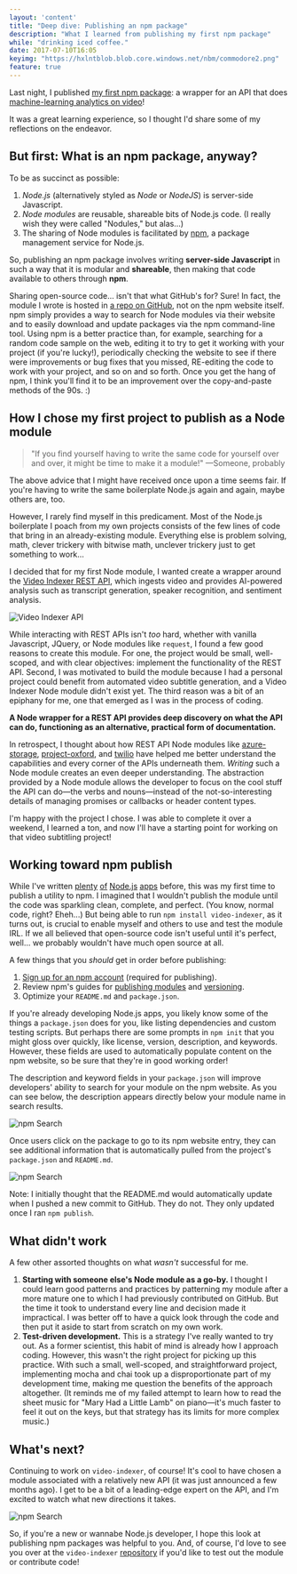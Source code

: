 ```yaml
---
layout: 'content'
title: "Deep dive: Publishing an npm package"
description: "What I learned from publishing my first npm package"
while: "drinking iced coffee."
date: 2017-07-10T16:05
keyimg: "https://hxlntblob.blob.core.windows.net/nbm/commodore2.png"
feature: true
---
```


Last night, I published [my first npm package](https://www.npmjs.com/package/video-indexer): a wrapper for an API that does [machine-learning analytics on video](http://videoindexer.ai)! 

It was a great learning experience, so I thought I'd share some of my reflections on the endeavor.

## But first: What is an npm package, anyway?

To be as succinct as possible:

1. *Node.js* (alternatively styled as *Node* or *NodeJS*) is server-side Javascript.
2. *Node modules* are reusable, shareable bits of Node.js code. (I really wish they were called "Nodules," but alas...)
3. The sharing of Node modules is facilitated by [npm](http://npmjs.org), a package management service for Node.js.

So, publishing an npm package involves writing **server-side Javascript** in such a way that it is modular and **shareable**, then making that code available to others through **npm**.

Sharing open-source code... isn't that what GitHub's for? Sure! In fact, the module I wrote is hosted in [a repo on GitHub](https://github.com/hxlnt/video-indexer), not on the npm website itself. npm simply provides a way to search for Node modules via their website and to easily download and update packages via the npm command-line tool. Using npm is a better practice than, for example, searching for a random code sample on the web, editing it to try to get it working with your project (if you're lucky!), periodically checking the website to see if there were improvements or bug fixes that you missed, RE-editing the code to work with your project, and so on and so forth. Once you get the hang of npm, I think you'll find it to be an improvement over the copy-and-paste methods of the 90s. :)

## How I chose my first project to publish as a Node module

> "If you find yourself having to write the same code for yourself over and over, it might be time to make it a module!" &mdash;Someone, probably

The above advice that I might have received once upon a time seems fair. If you're having to write the same boilerplate Node.js again and again, maybe others are, too.

However, I rarely find myself in this predicament. Most of the Node.js boilerplate I poach from my own projects consists of the few lines of code that bring in an already-existing module. Everything else is problem solving, math, clever trickery with bitwise math, unclever trickery just to get something to work...

I decided that for my first Node module, I wanted create a wrapper around the [Video Indexer REST API](http://videoindexer.ai), which ingests video and provides AI-powered analysis such as transcript generation, speaker recognition, and sentiment analysis. 

![Video Indexer API](https://hxlntblob.blob.core.windows.net/nbm/commodore.png)

While interacting with REST APIs isn't *too* hard, whether with vanilla Javascript, JQuery, or Node modules like `request`, I found a few good reasons to create this module. For one, the project would be small, well-scoped, and with clear objectives: implement the functionality of the REST API. Second, I was motivated to build the module because I had a personal project could benefit from automated video subtitle generation, and a Video Indexer Node module didn't exist yet. The third reason was a bit of an epiphany for me, one that emerged as I was in the process of coding.

**A Node wrapper for a REST API provides deep discovery on what the API can do, functioning as an alternative, practical form of documentation.**

In retrospect, I thought about how REST API Node modules like [azure-storage](https://github.com/Azure/azure-sdk-for-node), [project-oxford](https://github.com/felixrieseberg/project-oxford), and [twilio](https://github.com/twilio/twilio-node) have helped me better understand the capabilities and every corner of the APIs underneath them. *Writing* such a Node module creates an even deeper understanding. The abstraction provided by a Node module allows the developer to focus on the cool stuff the API can do&mdash;the verbs and nouns&mdash;instead of the not-so-interesting details of managing promises or callbacks or header content types.

I'm happy with the project I chose. I was able to complete it over a weekend, I learned a ton, and now I'll have a starting point for working on that video subtitling project!

## Working toward npm publish

While I've written [plenty](https://github.com/hxlnt/feather-nodebot) [of](https://github.com/hxlnt/strikethispose) [Node.js](http://nobadmemories.com/connectednes) [apps](http://nobadmemories.com/dealwithit) before, this was my first time to publish a utility to npm. I imagined that I wouldn't publish the module until the code was sparkling clean, complete, and perfect. (You know, normal code, right? Eheh...) But being able to run `npm install video-indexer`, as it turns out, is crucial to enable myself and others to use and test the module IRL. If we all believed that open-source code isn't useful until it's perfect, well... we probably wouldn't have much open source at all.

A few things that you *should* get in order before publishing:

1. [Sign up for an npm account](http://www.npmjs.org) (required for publishing).
2. Review npm's guides for [publishing modules](https://docs.npmjs.com/getting-started/publishing-npm-packages) and [versioning](https://docs.npmjs.com/getting-started/semantic-versioning).
3. Optimize your `README.md` and `package.json`.

If you're already developing Node.js apps, you likely know some of the things a `package.json` does for you, like listing dependencies and custom testing scripts. But perhaps there are some prompts in `npm init` that you might gloss over quickly, like license, version, description, and keywords. However, these fields are used to automatically populate content on the npm website, so be sure that they're in good working order!

The description and keyword fields in your `package.json` will improve developers' ability to search for your module on the npm website. As you can see below, the description appears directly below your module name in search results. 

![npm Search](https://hxlntblob.blob.core.windows.net/nbm/npmsearch-anno.png)

Once users click on the package to go to its npm website entry, they can see additional information that is automatically pulled from the project's `package.json` and `README.md`.

![npm Search](https://hxlntblob.blob.core.windows.net/nbm/npmland-anno.png)

Note: I initially thought that the README.md would automatically update when I pushed a new commit to GitHub. They do not. They only updated once I ran `npm publish`.

## What didn't work

A few other assorted thoughts on what *wasn't* successful for me.

1. **Starting with someone else's Node module as a go-by.** I thought I could learn good patterns and practices by patterning my module after a more mature one to which I had previously contributed on GitHub. But the time it took to understand every line and decision made it impractical. I was better off to have a quick look through the code and then put it aside to start from scratch on my own work.
2. **Test-driven development.** This is a strategy I've really wanted to try out. As a former scientist, this habit of mind is already how I approach coding. However, this wasn't the right project for picking up this practice. With such a small, well-scoped, and straightforward project, implementing mocha and chai took up a disproportionate part of my development time, making me question the benefits of the approach altogether. (It reminds me of my failed attempt to learn how to read the sheet music for "Mary Had a Little Lamb" on piano&mdash;it's much faster to feel it out on the keys, but that strategy has its limits for more complex music.)

## What's next?

Continuing to work on `video-indexer`, of course! It's cool to have chosen a module associated with a relatively new API (it was just announced a few months ago). I get to be a bit of a leading-edge expert on the API, and I'm excited to watch what new directions it takes.

![npm Search](https://hxlntblob.blob.core.windows.net/nbm/commodore2.png)

So, if you're a new or wannabe Node.js developer, I hope this look at publishing npm packages was helpful to you. And, of course, I'd love to see you over at the `video-indexer` [repository](https://github.com/hxlnt/video-indexer) if you'd like to test out the module or contribute code!